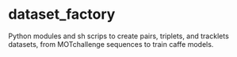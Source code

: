 # dataset_factory
Python modules and sh scrips to create pairs, triplets, and tracklets datasets, from MOTchallenge sequences to train caffe models.
